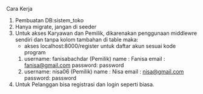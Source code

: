 Cara Kerja
1. Pembuatan DB:sistem_toko
2. Hanya migrate, jangan di seeder
3. Untuk akses Karyawan dan Pemilik, dikarenakan penggunaan middlewre sendiri dan tanpa kolom tambahan di table maka:
	- akses localhost:8000/register untuk daftar akun sesuai kode program
	1) username: fanisabachdar (Pemilik)
	   name	   : Fanisa
	   email   : fanisa@gmail.com
	   password: password
	2) username: nisa06 (Pemilik)
	   name	   : Nisa
	   email   : nisa@gmail.com
	   password: password
4. Untuk Pelanggan bisa registrasi dan login seperti biasa.
